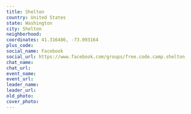```yaml
---
title: Shelton
country: United States
state: Washington
city: Shelton
neighborhood: 
coordinates: 41.316486, -73.093164
plus_code:
social_name: Facebook
social_url: https://www.facebook.com/groups/free.code.camp.shelton
chat_name:
chat_url:
event_name:
event_url:
leader_name:
leader_url:
old_photo: 
cover_photo:
---
```

